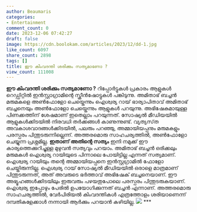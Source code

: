 ```yaml
---
author: Beaumaris
categories:
- Entertainment
comment_count: 0
date: 2023-12-06 07:42:27
draft: false
image: https://cdn.boolokam.com/articles/2023/12/dd-1.jpg
like_count: 6097
share_count: 2898
tags: []
title: ഈ കിംവദന്തി ശരിക്കും സത്യമാണോ ?
view_count: 111008
---
```


**ഈ കിംവദന്തി ശരിക്കും സത്യമാണോ ?** റിപ്പോർട്ടുകൾ പ്രകാരം ആളുകൾ റെഡ്ഡിറ്റിൽ ഇൻസ്റ്റാഗ്രാമിന്റെ സ്ക്രീൻഷോട്ടുകൾ പങ്കിടുന്നു. അമിതാഭ് ബച്ചൻ മരുമകളെ അൺഫോളോ ചെയ്തെന്നും ഐശ്വര്യ റായ് ഭാര്യാപിതാവ് അമിതാഭ് ബച്ചനെയും അൺഫോളോ ചെയ്തെന്നും ആളുകൾ പറയുന്നു. അഭിഷേകുമായുള്ള പിണക്കത്തിന് ശേഷമാണ് ഇതെല്ലാം പറയുന്നത്. സോഷ്യൽ മീഡിയയിൽ ആളുകൾക്കിടയിൽ നിരവധി തർക്കങ്ങൾ കാണുന്നുണ്ട്. വ്യത്യസ്‌ത അവകാശവാദങ്ങൾക്കിടയിൽ, പലരും പറഞ്ഞു, അമ്മായിയപ്പനും മരുമകളും പരസ്പരം പിന്തുടരുന്നില്ലെന്ന്. അത്തരമൊരു സാഹചര്യത്തിൽ, അൺഫോളോ ചെയ്യുന്ന പ്രശ്നമില്ല. **ഇതാണ് അതിന്റെ സത്യം** ഇനി നമുക്ക് ഈ കാര്യത്തെക്കുറിച്ചുള്ള മുഴുവൻ സത്യവും പറയാം. അമിതാഭ് ബച്ചൻ ഒരിക്കലും മരുമകൾ ഐശ്വര്യ റായിയുടെ പിന്നാലെ പോയിട്ടില്ല എന്നത് സത്യമാണ്. ഐശ്വര്യ റായിയും തന്റെ അമ്മായിയപ്പനെ ഇൻസ്റ്റഗ്രാമിൽ ഫോളോ ചെയ്തിരുന്നില്ല. ഐശ്വര്യ റായ് സോഷ്യൽ മീഡിയയിൽ ഒരാളെ മാത്രമാണ് പിന്തുടരുന്നത്, അത് അവരുടെ ഭർത്താവ് അഭിഷേക് ബച്ചനെയാണ്. ഈ അഭ്യൂഹങ്ങൾക്കിടയിലും ഇരുവരും പഴയതുപോലെ പരസ്പരം പിന്തുടരുകയാണ്. ഐശ്വര്യ ഇപ്പോഴും പേരിൽ ഉപയോഗിക്കുന്നത് ബച്ചൻ എന്നാണ്. അത്തരമൊരു സാഹചര്യത്തിൽ, വേർപിരിയൽ കിംവദന്തികൾ എത്രത്തോളം ശരിയാണെന്ന് ദമ്പതികളേക്കാൾ നന്നായി ആർക്കും പറയാൻ കഴിയില്ല. ![](https://cdn.boolokam.com/articles/2023/12/dd-1.jpg) ***